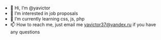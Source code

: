 - 👋 Hi, I’m @yavictor
- 👀 I’m interested in job proposals
- 🌱 I’m currently learning css, js, php
- 📫 How to reach me, just email me yavictor37@yandex.ru if you have any questions

<!---
yavictor/yavictor is a ✨ special ✨ repository because its `README.md` (this file) appears on your GitHub profile.
You can click the Preview link to take a look at your changes.
--->
